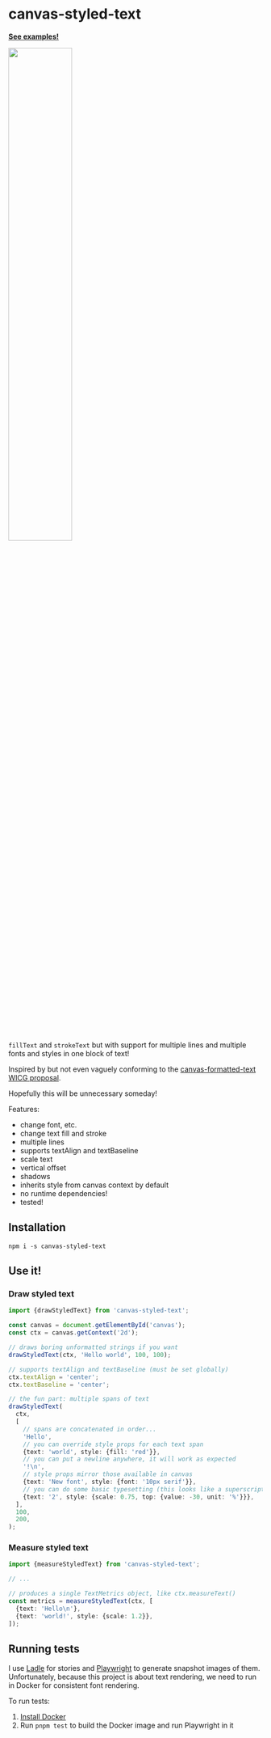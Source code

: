 # canvas-styled-text

**[See examples!](https://loganzartman.github.io/canvas-styled-text)**

<img src="https://github.com/loganzartman/canvas-styled-text/assets/3401573/1c42a24e-2215-43c4-a9f6-8564ba69257d" width="50%" />

`fillText` and `strokeText` but with support for multiple lines and multiple fonts and styles in one block of text!

Inspired by but not even vaguely conforming to the [canvas-formatted-text WICG proposal](https://github.com/WICG/canvas-formatted-text).

Hopefully this will be unnecessary someday!

Features:

- change font, etc.
- change text fill and stroke
- multiple lines
- supports textAlign and textBaseline
- scale text
- vertical offset
- shadows
- inherits style from canvas context by default
- no runtime dependencies!
- tested!

## Installation

`npm i -s canvas-styled-text`

## Use it!

### Draw styled text

```typescript
import {drawStyledText} from 'canvas-styled-text';

const canvas = document.getElementById('canvas');
const ctx = canvas.getContext('2d');

// draws boring unformatted strings if you want
drawStyledText(ctx, 'Hello world', 100, 100);

// supports textAlign and textBaseline (must be set globally)
ctx.textAlign = 'center';
ctx.textBaseline = 'center';

// the fun part: multiple spans of text
drawStyledText(
  ctx,
  [
    // spans are concatenated in order...
    'Hello',
    // you can override style props for each text span
    {text: 'world', style: {fill: 'red'}},
    // you can put a newline anywhere, it will work as expected
    '!\n',
    // style props mirror those available in canvas
    {text: 'New font', style: {font: '10px serif'}},
    // you can do some basic typesetting (this looks like a superscript)
    {text: '2', style: {scale: 0.75, top: {value: -30, unit: '%'}}},
  ],
  100,
  200,
);
```

### Measure styled text

```typescript
import {measureStyledText} from 'canvas-styled-text';

// ...

// produces a single TextMetrics object, like ctx.measureText()
const metrics = measureStyledText(ctx, [
  {text: 'Hello\n'},
  {text: 'world!', style: {scale: 1.2}},
]);
```

## Running tests

I use [Ladle](https://ladle.dev/) for stories and [Playwright]() to generate snapshot images of them. Unfortunately, because this project is about text rendering, we need to run in Docker for consistent font rendering.

To run tests:

1. [Install Docker](https://docs.docker.com/engine/install/)
2. Run `pnpm test` to build the Docker image and run Playwright in it
